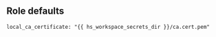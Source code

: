 
```{include} ../../../roles/stage1_certs/README.md
```

## Role defaults

```
local_ca_certificate: "{{ hs_workspace_secrets_dir }}/ca.cert.pem"

